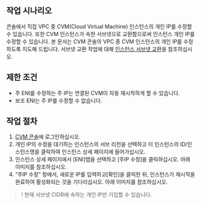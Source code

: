 ## 작업 시나리오

콘솔에서 직접 VPC 중 CVM(Cloud Virtual Machine) 인스턴스의 개인 IP를 수정할 수 있습니다. 또한 CVM 인스턴스가 속한 서브넷으로 교환함으로써 인스턴스 개인 IP를 수정할 수 있습니다. 본 문서는 CVM 콘솔의 VPC 중 CVM 인스턴스의 개인 IP를 수정하도록 지도해 드립니다.
서브넷 교환 작업에 대해 [인스턴스 서브넷 교환](https://intl.cloud.tencent.com/document/product/213/16565)을 참조하십시오.

## 제한 조건

- 주 ENI를 수정하는 주 IP는 연결된 CVM이 자동 재시작하게 할 수 있습니다.
- 보조 ENI는 주 IP를 수정할 수 없습니다.

## 작업 절차

1. [CVM 콘솔](https://console.cloud.tencent.com/cvm/index)에 로그인하십시오.
2. 개인 IP의 수정을 대기하는 인스턴스의 서브 리전을 선택하고 이 인스턴스의 ID/인스턴스명을 클릭하여 인스턴스 상세 페이지에 들어가십시오.
3. 인스턴스 상세 페이지에서 [ENI]탭을 선택하고 [주IP 수정]을 클릭하십시오. 아래 이미지를 참조하십시오.
4. “주IP 수정” 창에서, 새로운 IP를 입력하고[확인]을 클릭한 뒤, 인스턴스가 재시작을 완료하여 활성화되는 것을 기다리십시오. 아래 이미지를 참조하십시오.
>! 현재 서브넷 CIDR에 속하는 개인 IP만 기입할 수 있습니다.
>

